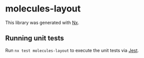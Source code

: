 # molecules-layout

This library was generated with [Nx](https://nx.dev).

## Running unit tests

Run `nx test molecules-layout` to execute the unit tests via [Jest](https://jestjs.io).

